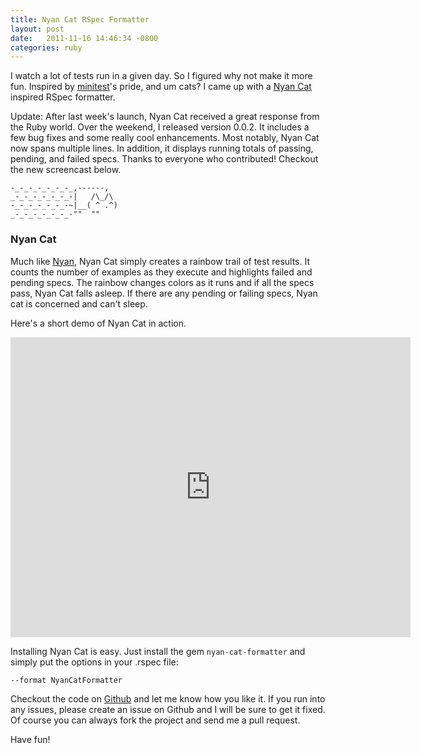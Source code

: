 ```yaml
---
title: Nyan Cat RSpec Formatter
layout: post
date:   2011-11-16 14:46:34 -0800
categories: ruby
---
```


I watch a lot of tests run in a given day. So I figured why not make it more
fun. Inspired by [minitest](https://github.com/seattlerb/minitest)'s pride, and um
cats? I came up with a [Nyan Cat](http://www.youtube.com/watch?v=QH2-TGUlwu4)
inspired RSpec formatter.

Update: After last week's launch, Nyan Cat received a great response from the
Ruby world. Over the weekend, I released version 0.0.2. <!--more-->  It includes a few bug
fixes and some really cool enhancements. Most notably, Nyan Cat now spans
multiple lines. In addition, it displays running totals of passing, pending,
and failed specs. Thanks to everyone who contributed! Checkout the new
screencast below.

```
-_-_-_-_-_-_-_,------,
_-_-_-_-_-_-_-|   /\_/\
-_-_-_-_-_-_-~|__( ^ .^)
_-_-_-_-_-_-_-""  ""
```

### Nyan Cat

Much like [Nyan](https://github.com/kapoq/nyan), Nyan Cat simply creates a rainbow
trail of test results. It counts the number of examples as they execute and
highlights failed and pending specs. The rainbow changes colors as it runs and
if all the specs pass, Nyan Cat falls asleep.  If there are any pending or
failing specs, Nyan cat is concerned and can't sleep.

Here's a short demo of Nyan Cat in action.

<center>
  <iframe
src="http://player.vimeo.com/video/32424001?title=0&amp;byline=0&amp;portrait=0"
width="640" height="480" frameborder="0" webkitAllowFullScreen
mozallowfullscreen allowFullScreen></iframe>
</center>

Installing Nyan Cat is easy. Just install the gem `nyan-cat-formatter` and simply put the options in your .rspec file:

```
--format NyanCatFormatter
```

Checkout the code on [Github](https://github.com/mattsears/nyan-cat-formatter)
and let me know how you like it.  If you run into any issues, please create an
issue on Github and I will be sure to get it fixed. Of course you can always
fork the project and send me a pull request.

Have fun!
